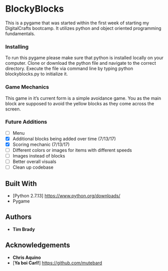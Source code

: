 # BlockyBlocks

This is a pygame that was started within the first week of starting my DigitalCrafts bootcamp. It utilizes python and object oriented programming fundamentals.

### Installing

To run this pygame please make sure that python is installed locally on your computer. Clone or download the python file and navigate to the correct directory. Execute the file via command line by typing python blockyblocks.py to initialize it.

### Game Mechanics

This game in it’s current form is a simple avoidance game. You as the main block are supposed to avoid the yellow blocks as they come across the screen.

### Future Additions

- [ ] Menu
- [x] Additional blocks being added over time (7/13/17)
- [x] Scoring mechanic (7/13/17)
- [ ] Different colors or images for items with different speeds
- [ ] Images instead of blocks
- [ ] Better overall visuals
- [ ] Clean up codebase

## Built With

* [Python 2.7.13] https://www.python.org/downloads/
* Pygame

## Authors

* **Tim Brady**

## Acknowledgements
 * **Chris Aquino**
 * [**Ya boi Carl!**] https://github.com/mutebard

